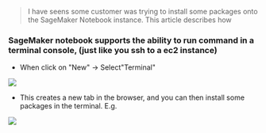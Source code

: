 > I have seens some customer was trying to install some packages onto the SageMaker Notebook instance. This article describes how

### SageMaker notebook supports the ability to run command in a terminal console, (just like you ssh to a ec2 instance)

- When click on "New" -> Select"Terminal"

![](images/smnew.jpg)

- This creates a new tab in the browser, and you can then install some packages in the terminal. E.g.

![](images/smterminal.jpg)
